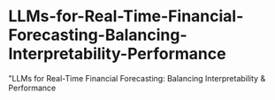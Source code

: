 # LLMs-for-Real-Time-Financial-Forecasting-Balancing-Interpretability-Performance
"LLMs for Real-Time Financial Forecasting: Balancing Interpretability &amp; Performance
